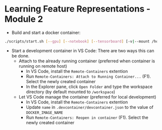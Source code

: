 # Learning Feature Representations - Module 2

- Build and start a docker container:
```bash
./scripts/start.sh [--gpu] [--notebook] [--tensorboard] [-v|--mount /host/path:/container/path] [--detach]
```
- Start a development container in VS Code:
   There are two ways this can be done. 
   - Attach to the already running container (preferred when container is running on remote host)
      - In VS Code, install the `Remote-Containers` extention
      - Run `Remote-Containers: Attach to Running Container...` (F1). Select the newly created container
      - In the Explorer pane, click `Open Folder` and type the workspace directory (by default mounted to `/workspace`)
   - Let VS Code manage the container (preferred for local development)
      - In VS Code, install the `Remote-Containers` extention
      - Update `name` in `.devcontainer/devcontainer.json` to the value of `DOCKER_IMAGE_NAME`
      - Run `Remote-Containers: Reopen in container` (F1). Select the newly created container
